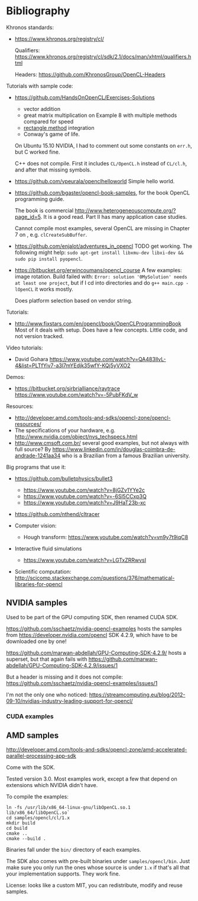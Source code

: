 # Bibliography

Khronos standards:

-   <https://www.khronos.org/registry/cl/>

    Qualifiers: <https://www.khronos.org/registry/cl/sdk/2.1/docs/man/xhtml/qualifiers.html>

    Headers: <https://github.com/KhronosGroup/OpenCL-Headers>

Tutorials with sample code:

-   <https://github.com/HandsOnOpenCL/Exercises-Solutions>

    - vector addition
    - great matrix multiplication on Example 8 with multiple methods compared for speed
    - [rectangle method](https://en.wikipedia.org/wiki/Rectangle_method) integration
    - Conway's game of life.

    On Ubuntu 15.10 NVIDIA, I had to comment out some constants on `err.h`, but C worked fine.

    C++ does not compile. First it includes `CL/OpenCL.h` instead of `CL/cl.h`, and after that missing symbols.

-   <https://github.com/vpeurala/openclhelloworld> Simple hello world.

-   <https://github.com/bgaster/opencl-book-samples>, for the book OpenCL programming guide.

    The book is commercial <http://www.heterogeneouscompute.org/?page_id=5>. It is a good read. Part II has many application case studies.

    Cannot compile most examples, several OpenCL are missing in Chapter 7 on , e.g. `clCreateSubBuffer`.

-   <https://github.com/enjalot/adventures_in_opencl> TODO get working. The following might help: `sudo apt-get install libxmu-dev libxi-dev && sudo pip install pyopencl`.

-   <https://bitbucket.org/erwincoumans/opencl_course> A few examples: image rotation. Build failed with: `Error: solution '0MySolution' needs at least one project`, but if I cd into directories and do `g++ main.cpp -lOpenCL` it works mostly.

    Does platform selection based on vendor string.

Tutorials:

- <http://www.fixstars.com/en/opencl/book/OpenCLProgrammingBook> Most of it deals with setup. Does have a few concepts. Little code, and not version tracked.

Video tutorials:

- David Gohara <https://www.youtube.com/watch?v=QA483lIvL-4&list=PLTfYiv7-a3l7mYEdjk35wfY-KQj5yVXO2>

Demos:

- <https://bitbucket.org/sirbrialliance/raytrace> <https://www.youtube.com/watch?v=-5PubFKdV_w>

Resources:

- <http://developer.amd.com/tools-and-sdks/opencl-zone/opencl-resources/>
- The specifications of your hardware, e.g. <http://www.nvidia.com/object/nvs_techspecs.html>
- <http://www.cmsoft.com.br/> several good examples, but not always with full source? By <https://www.linkedin.com/in/douglas-coimbra-de-andrade-1241aa34> who is a Brazilian from a famous Brazilian university.

Big programs that use it:

-   <https://github.com/bulletphysics/bullet3>

    - <https://www.youtube.com/watch?v=8jGZv1YYe2c>
    - <https://www.youtube.com/watch?v=-6Sl5CCxp3Q>
    - <https://www.youtube.com/watch?v=J9HaT23b-xc>

-   <https://github.com/nthend/cltracer>

-   Computer vision:

    - Hough transform: <https://www.youtube.com/watch?v=vn9y7t9iqC8>

-   Interactive fluid simulations

    - <https://www.youtube.com/watch?v=LGTxZRRwvsI>

-   Scientific computation: <http://scicomp.stackexchange.com/questions/376/mathematical-libraries-for-opencl>

## NVIDIA samples

Used to be part of the GPU computing SDK, then renamed CUDA SDK.

<https://github.com/sschaetz/nvidia-opencl-examples> hosts the samples from <https://developer.nvidia.com/opencl> SDK 4.2.9, which have to be downloaded one by one!

<https://github.com/marwan-abdellah/GPU-Computing-SDK-4.2.9/> hosts a superset, but that again fails with <https://github.com/marwan-abdellah/GPU-Computing-SDK-4.2.9/issues/1>

But a header is missing and it does not compile: <https://github.com/sschaetz/nvidia-opencl-examples/issues/1>

I'm not the only one who noticed: <https://streamcomputing.eu/blog/2012-09-10/nvidias-industry-leading-support-for-opencl/>

### CUDA examples



## AMD samples

<http://developer.amd.com/tools-and-sdks/opencl-zone/amd-accelerated-parallel-processing-app-sdk>

Come with the SDK.

Tested version 3.0. Most examples work, except a few that depend on extensions which NVIDIA didn't have.

To compile the examples:

    ln -fs /usr/lib/x86_64-linux-gnu/libOpenCL.so.1 lib/x86_64/libOpenCL.so`
    cd samples/opencl/cl/1.x
    mkdir build
    cd build
    cmake ..
    cmake --build .

Binaries fall under the `bin/` directory of each examples.

The SDK also comes with pre-built binaries under `samples/opencl/bin`. Just make sure you only run the ones whose source is under `1.x` if that's all that your implementation supports. They work fine.

License: looks like a custom MIT, you can redistribute, modify and reuse samples.
